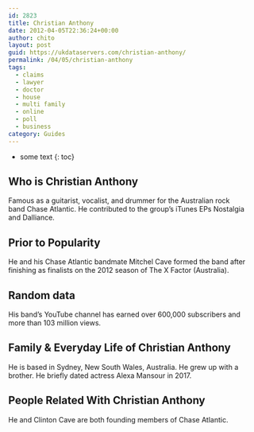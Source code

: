 ```yaml
---
id: 2823
title: Christian Anthony
date: 2012-04-05T22:36:24+00:00
author: chito
layout: post
guid: https://ukdataservers.com/christian-anthony/
permalink: /04/05/christian-anthony
tags:
  - claims
  - lawyer
  - doctor
  - house
  - multi family
  - online
  - poll
  - business
category: Guides
---
```


* some text
{: toc}


## Who is  Christian Anthony
                  
                  
                  
Famous as a guitarist, vocalist, and drummer for the Australian rock band Chase Atlantic. He contributed to the group&#8217;s iTunes EPs Nostalgia and Dalliance.
                  
                
                
                
## Prior to Popularity 
                  
                  
                  
He and his Chase Atlantic bandmate Mitchel Cave formed the band after finishing as finalists on the 2012 season of The X Factor (Australia).
                  
                
                
                
## Random data 
                  
                  
                  
His band&#8217;s YouTube channel has earned over 600,000 subscribers and more than 103 million views.
                  
                
                
                
## Family & Everyday Life of Christian Anthony
                  
                  
                  
He is based in Sydney, New South Wales, Australia. He grew up with a brother. He briefly dated actress Alexa Mansour in 2017.
                  
                
                
                
## People Related With  Christian Anthony
                  
                  
                  
He and Clinton Cave are both founding members of Chase Atlantic.
                  
                
              
            
          
          
          
    
    
  

